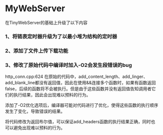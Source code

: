# MyWebServer

在TinyWebServer的基础上升级了以下内容

### 1、将链表定时器升级为了以最小堆为结构的定时器

### 2、添加了文件上传下载功能

### 3、修改了原始代码中编译时加入-O2会发生段错误的bug
http_conn.cpp:624
在原始的代码中，add_content_length、add_linger、add_blank_line都没有返回值，因此在使用&&连接多个函数时，如果有函数返回false，后续的函数将不会被执行。但是由于这些函数并没有返回值告知调用者它们的执行结果，因此会出现难以预料的行为。

添加了-O2优化选项后，编译器可能对代码进行了优化，使得这些函数的执行顺序发生了变化，导致错误的结果。

将代码修改为返回布尔值，可以保证add_headers函数的执行结果正确，同时也可以避免出现难以预料的行为。